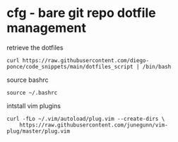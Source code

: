 # cfg - bare git repo dotfile management

retrieve the dotfiles
```{bash}
curl https://raw.githubusercontent.com/diego-ponce/code_snippets/main/dotfiles_script | /bin/bash
```
source bashrc
```{bash}
source ~/.bashrc

```

intstall vim plugins
```{bash
curl -fLo ~/.vim/autoload/plug.vim --create-dirs \
    https://raw.githubusercontent.com/junegunn/vim-plug/master/plug.vim
```

